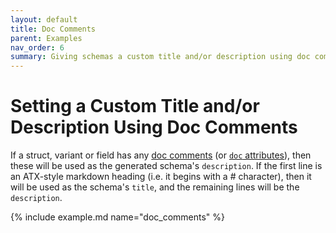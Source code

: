 ```yaml
---
layout: default
title: Doc Comments
parent: Examples
nav_order: 6
summary: Giving schemas a custom title and/or description using doc comments.
---
```


# Setting a Custom Title and/or Description Using Doc Comments

If a struct, variant or field has any [doc comments](https://doc.rust-lang.org/stable/rust-by-example/meta/doc.html#doc-comments) (or [`doc` attributes](https://doc.rust-lang.org/rustdoc/the-doc-attribute.html)), then these will be used as the generated schema's `description`. If the first line is an ATX-style markdown heading (i.e. it begins with a # character), then it will be used as the schema's `title`, and the remaining lines will be the `description`.

{% include example.md name="doc_comments" %}
